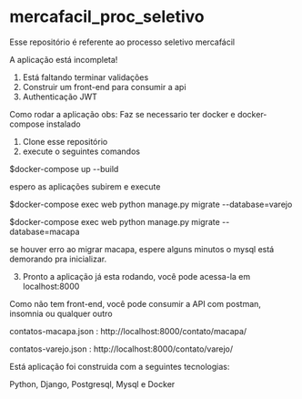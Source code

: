 # mercafacil_proc_seletivo

Esse repositório é referente ao processo seletivo mercafácil

A aplicação está incompleta!

1. Está faltando terminar validações
2. Construir um front-end para consumir a api
3. Authenticação JWT

Como rodar a aplicação
obs: Faz se necessario ter docker e docker-compose instalado
1. Clone esse repositório
2. execute o seguintes comandos

$docker-compose up --build

espero as aplicações subirem e execute

$docker-compose exec web python manage.py migrate --database=varejo

$docker-compose exec web python manage.py migrate --database=macapa

se houver erro ao migrar macapa, espere alguns minutos o mysql está demorando pra inicializar.

3. Pronto a aplicação já esta rodando, você pode acessa-la em localhost:8000

Como não tem front-end, você pode consumir a API com postman, insomnia ou qualquer outro

contatos-macapa.json : http://localhost:8000/contato/macapa/

contatos-varejo.json : http://localhost:8000/contato/varejo/

Está aplicação foi construida com a seguintes tecnologias:

Python, Django, Postgresql, Mysql e Docker

